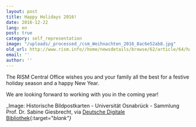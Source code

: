 ```yaml
---
layout: post
title: Happy Holidays 2016!
date: 2016-12-22
lang: en
post: true
category: self_representation
image: "/uploads/_processed_/csm_Weihnachten_2016_8ac6e52ab8.jpg"
old_url: http://www.rism.info//home/newsdetails/browse/62/article/64/happy-holidays-2016.html
email: ''
author: ''
---
```



The RISM Central Office wishes you and your family all the best for a festive holiday season and a happy New Year.

We are looking forward to working with you in the coming year!

_Image: Historische Bildpostkarten - Universität Osnabrück - Sammlung Prof. Dr. Sabine Giesbrecht, via [Deutsche Digitale Bibliothek](https://www.deutsche-digitale-bibliothek.de/item/67PMPI66HZFMV6DJPHB6NT7WSFTBZZ2A){:target="_blank"}_